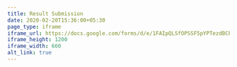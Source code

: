 ```yaml
---
title: Result Submission
date: 2020-02-20T15:36:00+05:30
page_type: iframe
iframe_url: https://docs.google.com/forms/d/e/1FAIpQLSfOPSSF5pYPTezdBCP13ZBDPLkBDYeQ8ZD7B5mhXgjAKGov0w/viewform
iframe_height: 1200
iframe_width: 660
alt_link: true
---
```

